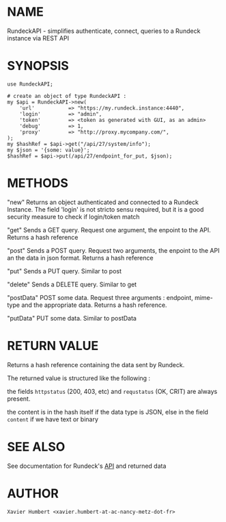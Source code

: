 # NAME

RundeckAPI - simplifies authenticate, connect, queries to a Rundeck
instance via REST API
# SYNOPSIS
    use RundeckAPI;

    # create an object of type RundeckAPI :
    my $api = RundeckAPI->new(
        'url'           => "https://my.rundeck.instance:4440",
        'login'         => "admin",
        'token'         => <token as generated with GUI, as an admin>
        'debug'         => 1,
        'proxy'         => "http://proxy.mycompany.com/",
    );
    my $hashRef = $api->get("/api/27/system/info");
    my $json = '{some: value}';
    $hashRef = $api->put(/api/27/endpoint_for_put, $json);

# METHODS
  "new"         Returns an object authenticated and connected to a Rundeck
                Instance. The field 'login' is not stricto sensu required,
                but it is a good security measure to check if login/token match


  "get"         Sends a GET query. Request one argument, the enpoint to the
                API. Returns a hash reference

  "post"        Sends a POST query. Request two arguments, the enpoint to
                the API an the data in json format. Returns a hash reference

  "put"         Sends a PUT query. Similar to post

  "delete"      Sends a DELETE query. Similar to get

  "postData"    POST some data. Request three arguments : endpoint, mime-type
                and the appropriate data. Returns a hash reference.

  "putData"     PUT some data. Similar to postData

# RETURN VALUE
Returns a hash reference containing the data sent by Rundeck.

The returned value is structured like the following :

the fields `httpstatus` (200, 403, etc) and `requstatus` (OK, CRIT) are always present.

the content is in the hash itself if the data type is JSON, else in the field `content` if we have text or binary

# SEE ALSO

See documentation for Rundeck's [API](https://docs.rundeck.com/docs/api/rundeck-api.html) and returned data


# AUTHOR
    Xavier Humbert <xavier.humbert-at-ac-nancy-metz-dot-fr>
